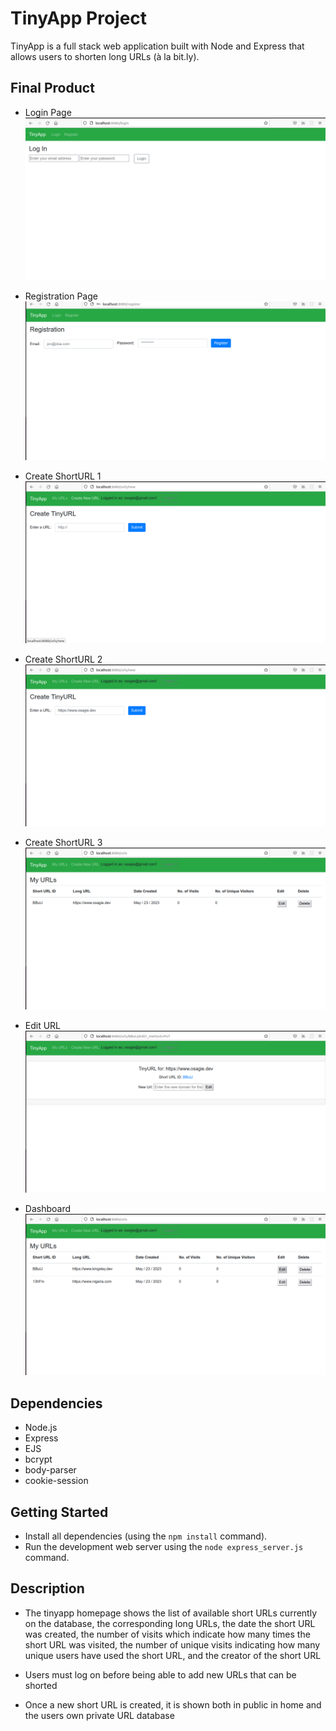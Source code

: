 # TinyApp Project

TinyApp is a full stack web application built with Node and Express that allows users to shorten long URLs (à la bit.ly).

## Final Product
- Login Page
!["Login Page"](/images/homepage.png)

- Registration Page
!["Registration Page"](/images/registration.png )

- Create ShortURL 1
!["Create Short Url"](/images/createshorturl.png )

- Create ShortURL 2
!["Create Short Url"](/images/createshorturl2.png )

- Create ShortURL 3
!["Create Short Url"](/images/createshorturl3.png )

- Edit URL
!["Create Short Url"](/images/editurl.png )

- Dashboard
!["Create Short Url"](/images/urllist.png )

## Dependencies

- Node.js
- Express
- EJS
- bcrypt
- body-parser
- cookie-session

## Getting Started

- Install all dependencies (using the `npm install` command).
- Run the development web server using the `node express_server.js` command.

## Description
- The tinyapp homepage shows the list of available short URLs currently on the database, the corresponding long URLs, the date the short URL was created, the number of visits which indicate how many times the short URL was visited, the number of unique visits indicating how many unique users have used the short URL, and the creator of the short URL

- Users must log on before being able to add new URLs that can be shorted

- Once a new short URL is created, it is shown both in public in home and the users own private URL database